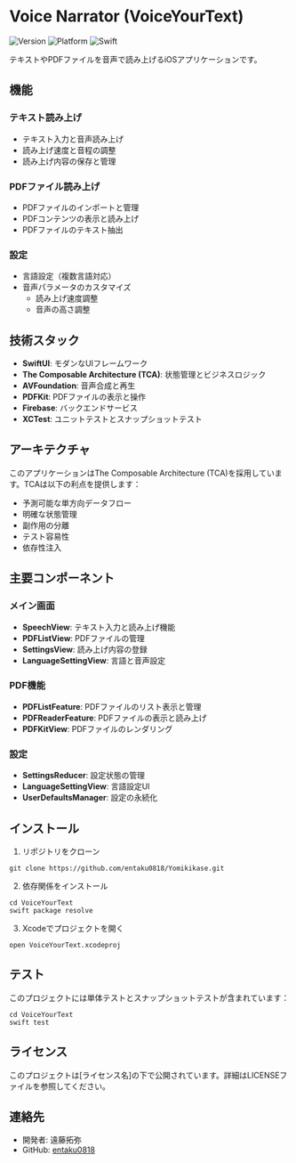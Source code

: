 # Voice Narrator (VoiceYourText)

![Version](https://img.shields.io/badge/version-0.7.1-blue)
![Platform](https://img.shields.io/badge/platform-iOS-lightgrey)
![Swift](https://img.shields.io/badge/Swift-5.9-orange)

テキストやPDFファイルを音声で読み上げるiOSアプリケーションです。

## 機能

### テキスト読み上げ
- テキスト入力と音声読み上げ
- 読み上げ速度と音程の調整
- 読み上げ内容の保存と管理

### PDFファイル読み上げ
- PDFファイルのインポートと管理
- PDFコンテンツの表示と読み上げ
- PDFファイルのテキスト抽出

### 設定
- 言語設定（複数言語対応）
- 音声パラメータのカスタマイズ
  - 読み上げ速度調整
  - 音声の高さ調整

## 技術スタック

- **SwiftUI**: モダンなUIフレームワーク
- **The Composable Architecture (TCA)**: 状態管理とビジネスロジック
- **AVFoundation**: 音声合成と再生
- **PDFKit**: PDFファイルの表示と操作
- **Firebase**: バックエンドサービス
- **XCTest**: ユニットテストとスナップショットテスト

## アーキテクチャ

このアプリケーションはThe Composable Architecture (TCA)を採用しています。TCAは以下の利点を提供します：

- 予測可能な単方向データフロー
- 明確な状態管理
- 副作用の分離
- テスト容易性
- 依存性注入

## 主要コンポーネント

### メイン画面
- **SpeechView**: テキスト入力と読み上げ機能
- **PDFListView**: PDFファイルの管理
- **SettingsView**: 読み上げ内容の登録
- **LanguageSettingView**: 言語と音声設定

### PDF機能
- **PDFListFeature**: PDFファイルのリスト表示と管理
- **PDFReaderFeature**: PDFファイルの表示と読み上げ
- **PDFKitView**: PDFファイルのレンダリング

### 設定
- **SettingsReducer**: 設定状態の管理
- **LanguageSettingView**: 言語設定UI
- **UserDefaultsManager**: 設定の永続化

## インストール

1. リポジトリをクローン
```
git clone https://github.com/entaku0818/Yomikikase.git
```

2. 依存関係をインストール
```
cd VoiceYourText
swift package resolve
```

3. Xcodeでプロジェクトを開く
```
open VoiceYourText.xcodeproj
```

## テスト

このプロジェクトには単体テストとスナップショットテストが含まれています：

```
cd VoiceYourText
swift test
```

## ライセンス

このプロジェクトは[ライセンス名]の下で公開されています。詳細はLICENSEファイルを参照してください。

## 連絡先

- 開発者: 遠藤拓弥
- GitHub: [entaku0818](https://github.com/entaku0818) 